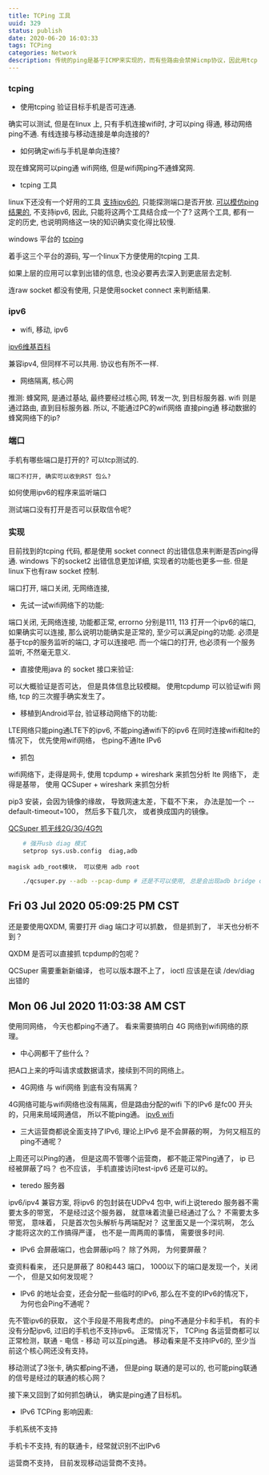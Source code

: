 ```yaml
---
title: TCPing 工具
uuid: 329
status: publish
date: 2020-06-20 16:03:33
tags: TCPing
categories: Network
description: 传统的ping是基于ICMP来实现的，而有些路由会禁掉icmp协议，因此用tcp 来实现ping 或者检查某些端口是否开放，是一种可行的方式。通过测试发现，在手机上，有些运营商会连tcp也给禁了，因此需要尝试使用raw socket, 简单的root并不能调用raw socket的API，接下来的方向还要是研究SEAndroid, 定制ROM。
---
```


### tcping 

- 使用tcping 验证目标手机是否可连通. 

确实可以测试, 但是在linux 上, 只有手机连接wifi时, 才可以ping 得通, 移动网络ping不通. 
有线连接与移动连接是单向连接的? 

- 如何确定wifi与手机是单向连接? 

现在蜂窝网可以ping通 wifi网络, 但是wifi网ping不通蜂窝网. 

- tcping 工具

linux下还没有一个好用的工具 
[支持ipv6的](https://github.com/MushrooM93/tcping), 只能探测端口是否开放. 
[可以模仿ping 结果的](https://github.com/jlyo/tcping), 不支持ipv6, 因此, 只能将这两个工具结合成一个了? 
这两个工具, 都有一定的历史, 也说明网络这一块的知识确实变化得比较慢. 

windows 平台的 [tcping](https://elifulkerson.com/projects/tcping.php)

着手这三个平台的源码, 写一个linux下方便使用的tcping 工具. 

如果上层的应用可以拿到出错的信息, 也没必要再去深入到更底层去定制. 

连raw socket 都没有使用, 只是使用socket connect 来判断结果.
	
### ipv6

- wifi, 移动, ipv6 
	
[ipv6维基百科](https://zh.wikipedia.org/zh/IPv6)

兼容ipv4, 但同样不可以共用. 协议也有所不一样.


- 网络隔离, 核心网

推测: 
蜂窝网, 是通过基站, 最终要经过核心网, 转发一次, 到目标服务器. 
wifi 则是通过路由, 直到目标服务器. 
所以, 不能通过PC的wifi网络 直接ping通 移动数据的蜂窝网络下的ip? 
	
### 端口

手机有哪些端口是打开的? 可以tcp测试的. 

	端口不打开, 确实可以收到RST 包么?  

如何使用ipv6的程序来监听端口

测试端口没有打开是否可以获取信令呢? 


### 实现

目前找到的tcping 代码, 都是使用 socket connect 的出错信息来判断是否ping得通. windows 下的socket2 出错信息更加详细, 实现者的功能也更多一些.  但是linux下也有raw socket 控制.

端口打开, 端口关闭, 无网络连接, 

- 先试一试wifi网络下的功能:

端口关闭, 无网络连接, 功能都正常, errorno 分别是111, 113
打开一个ipv6的端口, 如果确实可以连接, 那么说明功能确实是正常的, 至少可以满足ping的功能. 
必须是基于tcp的服务监听的端口, 才可以连接吧. 而一个端口的打开, 也必须有一个服务监听, 不然毫无意义. 
	
- 直接使用java 的 socket 接口来验证:

可以大概验证是否可达， 但是具体信息比较模糊。 
使用tcpdump 可以验证wifi 网络, tcp 的三次握手确实发生了。 

- 移植到Android平台, 验证移动网络下的功能:

LTE网络只能ping通LTE下的ipv6, 不能ping通wifi下的ipv6
在同时连接wifi和lte的情况下， 优先使用wifi网络， 也ping不通lte IPv6

- 抓包

wifi网络下，走得是网卡, 使用 tcpdump + wireshark 来抓包分析
lte 网络下， 走得是基带， 使用 QCSuper + wireshark 来抓包分析

pip3 安装，会因为镜像的缘故， 导致网速太差，下载不下来， 办法是加一个 --default-timeout=100， 然后多下载几次， 或者换成国内的镜像。 
	

[QCSuper 抓无线2G/3G/4G包](https://cloud.tencent.com/developer/article/1480752)

```sh
	# 强开usb diag 模式
	setprop sys.usb.config  diag,adb
```

	magisk adb_root模块， 可以使用 adb root

```sh
	./qcsuper.py --adb --pcap-dump # 还是不可以使用, 总是会出现adb bridge closed, 问题应该还是出在 adb_bridge
```


## Fri 03 Jul 2020 05:09:25 PM CST

还是要使用QXDM, 需要打开 diag 端口才可以抓数， 但是抓到了， 半天也分析不到？

QXDM 是否可以直接抓 tcpdump的包呢？ 

QCSuper 需要重新新编译， 也可以版本跟不上了， ioctl 应该是在读 /dev/diag 出错的

## Mon 06 Jul 2020 11:03:38 AM CST

使用同网络， 今天也都ping不通了。 看来需要搞明白 4G 网络到wifi网络的原理。 

- 中心网都干了些什么？ 

把A口上来的呼叫请求或数据请求，接续到不同的网络上。 

- 4G网络 与 wifi网络 到底有没有隔离？ 

4G网络可能与wifi网络也没有隔离，但是路由分配的wifi 下的IPv6 是fc00 开头的，只用来局域网通信， 所以不能ping通。 
[ipv6 wifi](https://zh.wikipedia.org/wiki/IPv6)

- 三大运营商都说全面支持了IPv6, 理论上IPv6 是不会屏蔽的啊， 为何又相互的ping不通呢？

上周还可以Ping的通， 但是这周不管哪个运营商， 都不能正常Ping通了， ip 已经被屏蔽了吗？ 也不应该， 手机直接访问test-ipv6 还是可以的。 

- teredo 服务器

ipv6/ipv4 兼容方案, 将ipv6 的包封装在UDPv4 包中, wifi上说teredo 服务器不需要太多的带宽， 不是经过这个服务器， 就意味着流量已经通过了么？ 
不需要太多带宽， 意味着， 只是首次包头解析与两端配对？ 
这里面又是一个深坑啊， 怎么才能将这次的工作搞得严谨， 也不是一周两周的事情， 需要很多时间.

- IPv6 会屏蔽端口，也会屏蔽ip吗？ 除了外网， 为何要屏蔽？ 

查资料看来， 还只是屏蔽了 80和443 端口， 1000以下的端口是发现一个，关闭一个， 但是又如何发现呢？ 

- IPv6 的地址会变，还会分配一些临时的IPv6, 那么在不变的IPv6的情况下， 为何也会Ping不通呢？ 

先不管ipv6的获取， 这个手段是不用我考虑的。 
ping不通是分卡和手机， 有的卡没有分配ipv6, 过旧的手机也不支持ipv6。 
正常情况下， TCPing 各运营商都可以正常检测，联通 - 电信 - 移动 可以互ping通。 移动看来是不支持IPv6的, 至少当前这个核心网还没有支持。 

移动测试了3张卡, 确实都ping不通， 但是ping 联通的是可以的, 也可能ping联通的信号是经过的联通的核心网？ 

接下来又回到了如何抓包确认， 确实是ping通了目标机。 

- IPv6 TCPing 影响因素:
	
手机系统不支持

手机卡不支持, 有的联通卡，经常就识别不出IPv6

运营商不支持， 目前发现移动运营商不支持。 
